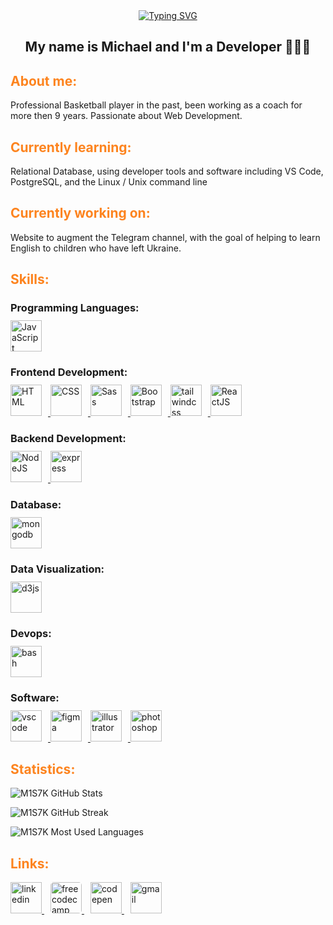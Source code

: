 <!-- Greetings -->
<section align="center">
<a href="https://git.io/typing-svg"><img src="https://readme-typing-svg.demolab.com?font=Open+Sans&weight=700&size=24&pause=1000&color=FD841F&center=true&vCenter=true&width=390&height=48&lines=%3Ch1%3EHello+World+%26%23128075%3C%2Fh1%3E" alt="Typing SVG" /></a>
<h1>My name is Michael and I'm a Developer 👨🏻‍💻</h1>
</section>
<!-- ..... -->

<!-- About me -->
<section align="left">
<h2 style="font-weight: 700; color: #FD841F">About me:</h2>
<p>Professional Basketball player in the past, been working as a coach for more then 9 years. Passionate about Web Development.</p>
<h2 style="font-weight: 700; color: #FD841F">Currently learning:</h2>
<p>Relational Database, using developer tools and software including VS Code, PostgreSQL, and the Linux / Unix command line</p>
<h2 style="font-weight: 700; color: #FD841F">Currently working on:</h2>
<p>Website to augment the Telegram channel, with the goal of helping to learn English to children who have left Ukraine.</p>
</section>
<!-- ..... -->

<!-- Skills -->
<section>
<h2 style="font-weight: 700; color: #FD841F">Skills:</h2>
<h3 style="margin-bottom: 10px">Programming Languages:</h3>
<a href="https://developer.mozilla.org/en-US/docs/Web/JavaScript" target="_blank" rel="noreferrer">
      <img  alt="JavaScript" height="50px" style="padding-right:10px;" src="https://cdn.jsdelivr.net/gh/devicons/devicon/icons/javascript/javascript-plain.svg"/>
  </a>
  <h3 style="margin-bottom: 10px">Frontend Development:</h3>
   <a href="https://developer.mozilla.org/en-US/docs/Web/HTML" target="_blank" rel="noreferrer">
      <img  alt="HTML" height="50px" style="padding-right:10px;" src="https://cdn.jsdelivr.net/gh/devicons/devicon/icons/html5/html5-original.svg"/>
  </a>
  <a href="https://developer.mozilla.org/en-US/docs/Web/CSS" target="_blank" rel="noreferrer">
      <img  alt="CSS" height="50px" style="padding-right:10px;" src="https://cdn.jsdelivr.net/gh/devicons/devicon/icons/css3/css3-original.svg"/>
  </a>
  <a href="https://sass-lang.com/" target="_blank" rel="noreferrer">
      <img  alt="Sass" height="50px" style="padding-right:10px;" src="https://cdn.jsdelivr.net/gh/devicons/devicon/icons/sass/sass-original.svg"/>
  </a>
  <a href="https://getbootstrap.com/" target="_blank" rel="noreferrer">
      <img  alt="Bootstrap" height="50px" style="padding-right:10px;" src="https://cdn.jsdelivr.net/gh/devicons/devicon/icons/bootstrap/bootstrap-original.svg"/>
  </a>
  <a href="https://tailwindcss.com" target="_blank" rel="noreferrer">
      <img  alt="tailwindcss" height="50px" style="padding-right:10px;" src="https://cdn.jsdelivr.net/gh/devicons/devicon/icons/tailwindcss/tailwindcss-plain.svg"/>
  </a>
  <a href="https://reactjs.org/" target="_blank" rel="noreferrer">
      <img  alt="ReactJS" height="50px" style="padding-right:10px;" src="https://cdn.jsdelivr.net/gh/devicons/devicon/icons/react/react-original.svg" />
  </a>
  <h3 style="margin-bottom: 10px">Backend Development:</h3>
  <a href="https://nodejs.org/en/" target="_blank" rel="noreferrer">
      <img  alt="NodeJS" height="50px" style="padding-right:10px;" src="https://cdn.jsdelivr.net/gh/devicons/devicon/icons/nodejs/nodejs-original.svg"/>
  </a>
    <a href="https://expressjs.com" target="_blank" rel="noreferrer">
      <img  alt="express" height="50px" style="padding-right:10px;" src="https://cdn.jsdelivr.net/gh/devicons/devicon/icons/express/express-original.svg"/>
  </a>
  <h3 style="margin-bottom: 10px">Database:</h3>
  <a href="https://www.mongodb.com" target="_blank" rel="noreferrer">
      <img  alt="mongodb" height="50px" style="padding-right:10px;" src="https://cdn.jsdelivr.net/gh/devicons/devicon/icons/mongodb/mongodb-original.svg"/>
  </a>
  <h3 style="margin-bottom: 10px">Data Visualization:</h3>
  <a href="https://d3js.org" target="_blank" rel="noreferrer">
      <img  alt="d3js" height="50px" style="padding-right:10px;" src="https://cdn.jsdelivr.net/gh/devicons/devicon/icons/d3js/d3js-original.svg"/>
  </a>
  <h3 style="margin-bottom: 10px">Devops:</h3>
  <a href="https://www.gnu.org/software/bash/" target="_blank" rel="noreferrer">
      <img  alt="bash" height="50px" style="padding-right:10px;" src="https://cdn.jsdelivr.net/gh/devicons/devicon/icons/bash/bash-original.svg"/>
  </a>
  <h3 style="margin-bottom: 10px">Software:</h3>
  <a href="https://code.visualstudio.com" target="_blank" rel="noreferrer">
      <img  alt="vscode" height="50px" style="padding-right:10px;" src="https://cdn.jsdelivr.net/gh/devicons/devicon/icons/vscode/vscode-original.svg"/>
  </a>
  <a href="https://www.figma.com" target="_blank" rel="noreferrer">
      <img  alt="figma" height="50px" style="padding-right:10px;" src="https://cdn.jsdelivr.net/gh/devicons/devicon/icons/figma/figma-original.svg"/>
  </a>
  <a href="https://www.adobe.com/products/illustrator.html" target="_blank" rel="noreferrer">
      <img  alt="illustrator" height="50px" style="padding-right:10px;" src="https://cdn.jsdelivr.net/gh/devicons/devicon/icons/illustrator/illustrator-line.svg"/>
  </a>
  <a href="https://www.adobe.com/products/photoshop.html" target="_blank" rel="noreferrer">
      <img  alt="photoshop" height="50px" style="padding-right:10px;" src="https://cdn.jsdelivr.net/gh/devicons/devicon/icons/photoshop/photoshop-line.svg"/>
  </a>
  </section>
<!-- ..... -->

<!-- Statistics -->
<section>
<h2 style="font-weight: 700; color: #FD841F">Statistics:</h2>
<div class="stats" align="left">

![M1S7K GitHub Stats](https://github-readme-stats.vercel.app/api?username=M1S7k&hide=stars&count_private=true&show_icons=true&theme=algolia&border_radius=20)

![M1S7K GitHub Streak](https://streak-stats.demolab.com?user=M1S7K&count_private=true&theme=algolia&border_radius=20)

![M1S7K Most Used Languages](https://github-readme-stats.vercel.app/api/top-langs/?username=M1S7K&layout=compact&show_icons=true&theme=algolia&border_radius=20)

</div>
</section>
<!-- ..... -->

<!-- Links -->
<section>
<h2 style="font-weight: 700; color: #FD841F">Links:</h2>
<a href="https://www.linkedin.com/in/mikhailshumilin/" target="_blank" rel="noreferrer">
      <img  alt="linkedin" height="50px" src="https://cdn.jsdelivr.net/gh/devicons/devicon/icons/linkedin/linkedin-original.svg"/>
  </a>
  <a href="https://www.freecodecamp.org/fccb68455c5-33b9-4af6-bfe1-43778224c837" target="_blank" rel="noreferrer">
      <img  alt="freecodecamp" height="50px" style="border-radius: 5px; margin-left:10px" src="https://img.icons8.com/color/48/null/free-code-camp.png"/>
  </a>
  <a href="https://codepen.io/M1S7" target="_blank" rel="noreferrer">
      <img  alt="codepen" height="50px" style="margin-left:10px" src="https://cdn.jsdelivr.net/gh/devicons/devicon/icons/codepen/codepen-plain.svg"/>
  </a>
  <a href="mailto:shumilinms@gmail.com" target="_blank">
        <img alt="gmail" height="50px" style="margin-left:10px" src="https://img.icons8.com/color/48/null/gmail-new.png"/>
    </a>
</section>
<!-- ..... -->

